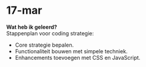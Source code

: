 # 17-mar
**Wat heb ik geleerd?**  
Stappenplan voor coding strategie:  
- Core strategie bepalen.  
- Functionaliteit bouwen met simpele techniek.  
- Enhancements toevoegen met CSS en JavaScript.
